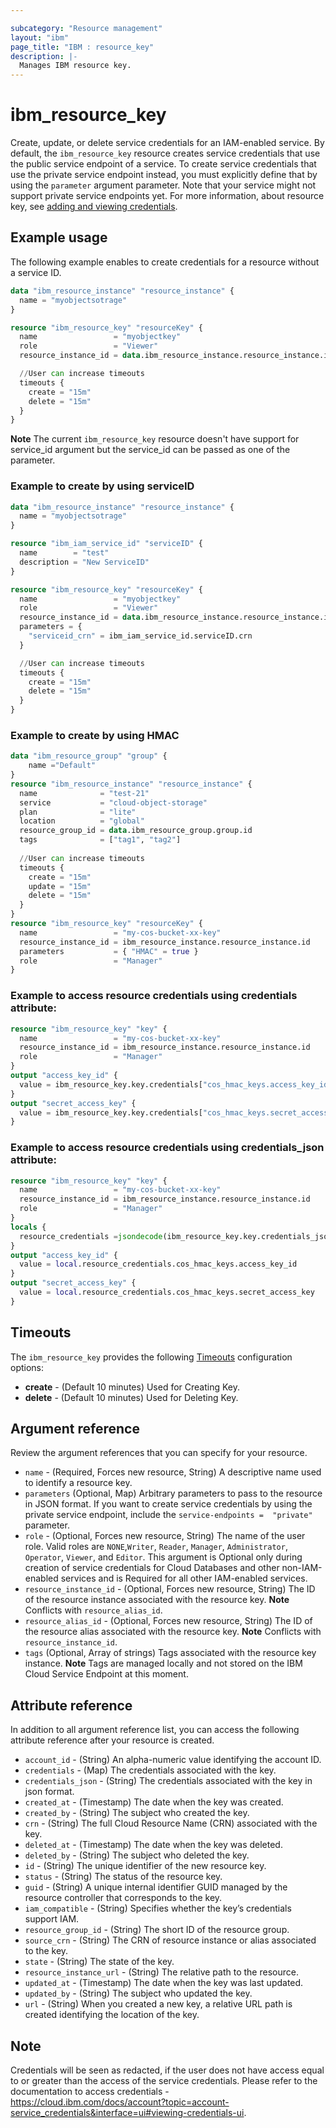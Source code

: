 ```yaml
---

subcategory: "Resource management"
layout: "ibm"
page_title: "IBM : resource_key"
description: |-
  Manages IBM resource key.
---
```


# ibm_resource_key
Create, update, or delete service credentials for an IAM-enabled service. By default, the `ibm_resource_key` resource creates service credentials that use the public service endpoint of a service. To create service credentials that use the private service endpoint instead, you must explicitly define that by using the `parameter` argument parameter. Note that your service might not support private service endpoints yet. For more information, about resource key, see [adding and viewing credentials](https://cloud.ibm.com/docs/account?topic=account-service_credentials).

## Example usage
The following example enables to create credentials for a resource without a service ID.

```terraform
data "ibm_resource_instance" "resource_instance" {
  name = "myobjectsotrage"
}

resource "ibm_resource_key" "resourceKey" {
  name                 = "myobjectkey"
  role                 = "Viewer"
  resource_instance_id = data.ibm_resource_instance.resource_instance.id

  //User can increase timeouts
  timeouts {
    create = "15m"
    delete = "15m"
  }
}
```

**Note** The current `ibm_resource_key` resource doesn't have support for service_id argument but the service_id can be passed as one of the parameter.

### Example to create by using serviceID 

```terraform
data "ibm_resource_instance" "resource_instance" {
  name = "myobjectsotrage"
}

resource "ibm_iam_service_id" "serviceID" {
  name        = "test"
  description = "New ServiceID"
}

resource "ibm_resource_key" "resourceKey" {
  name                 = "myobjectkey"
  role                 = "Viewer"
  resource_instance_id = data.ibm_resource_instance.resource_instance.id
  parameters = {
    "serviceid_crn" = ibm_iam_service_id.serviceID.crn
  }

  //User can increase timeouts
  timeouts {
    create = "15m"
    delete = "15m"
  }
}
```
### Example to create by using HMAC 

```terraform
data "ibm_resource_group" "group" {
    name ="Default"
}
resource "ibm_resource_instance" "resource_instance" {
  name              = "test-21"
  service           = "cloud-object-storage"
  plan              = "lite"
  location          = "global"
  resource_group_id = data.ibm_resource_group.group.id
  tags              = ["tag1", "tag2"]
  
  //User can increase timeouts
  timeouts {
    create = "15m"
    update = "15m"
    delete = "15m"
  }
}
resource "ibm_resource_key" "resourceKey" {
  name                 = "my-cos-bucket-xx-key"
  resource_instance_id = ibm_resource_instance.resource_instance.id
  parameters           = { "HMAC" = true }
  role                 = "Manager"
}

```
### Example to access resource credentials using credentials attribute:

```terraform
resource "ibm_resource_key" "key" {
  name                 = "my-cos-bucket-xx-key"
  resource_instance_id = ibm_resource_instance.resource_instance.id
  role                 = "Manager"
}
output "access_key_id" {
  value = ibm_resource_key.key.credentials["cos_hmac_keys.access_key_id"]
}
output "secret_access_key" {
  value = ibm_resource_key.key.credentials["cos_hmac_keys.secret_access_key"]
}
```

### Example to access resource credentials using credentials_json attribute:

```terraform
resource "ibm_resource_key" "key" {
  name                 = "my-cos-bucket-xx-key"
  resource_instance_id = ibm_resource_instance.resource_instance.id
  role                 = "Manager"
}
locals {
  resource_credentials =jsondecode(ibm_resource_key.key.credentials_json)
}
output "access_key_id" {
  value = local.resource_credentials.cos_hmac_keys.access_key_id
}
output "secret_access_key" {
  value = local.resource_credentials.cos_hmac_keys.secret_access_key
}
```

## Timeouts

The `ibm_resource_key` provides the following [Timeouts](https://www.terraform.io/docs/language/resources/syntax.html) configuration options:

- **create** - (Default 10 minutes) Used for Creating Key.
- **delete** - (Default 10 minutes) Used for Deleting Key.


## Argument reference
Review the argument references that you can specify for your resource. 

- `name` - (Required, Forces new resource, String)  A descriptive name used to identify a resource key.
- `parameters` (Optional, Map) Arbitrary parameters to pass to the resource in JSON format. If you want to create service credentials by using the private service endpoint, include the `service-endpoints =  "private"` parameter.
- `role` - (Optional, Forces new resource, String) The name of the user role. Valid roles are `NONE`,`Writer`, `Reader`, `Manager`, `Administrator`, `Operator`, `Viewer`, and `Editor`. This argument is Optional only during creation of service credentials for Cloud Databases and other non-IAM-enabled services and is Required for all other IAM-enabled services.
- `resource_instance_id` - (Optional, Forces new resource, String) The ID of the resource instance associated with the resource key. **Note** Conflicts with `resource_alias_id`.
- `resource_alias_id` - (Optional, Forces new resource, String) The ID of the resource alias associated with the resource key. **Note** Conflicts with `resource_instance_id`.
- `tags` (Optional, Array of strings) Tags associated with the resource key instance. **Note** Tags are managed locally and not stored on the IBM Cloud Service Endpoint at this moment.


## Attribute reference
In addition to all argument reference list, you can access the following attribute reference after your resource is created.

- `account_id` - (String) An alpha-numeric value identifying the account ID.
- `credentials` - (Map) The credentials associated with the key.
- `credentials_json` - (String) The credentials associated with the key in json format.
- `created_at` - (Timestamp) The date when the key was created.
- `created_by` - (String) The subject who created the key.
- `crn` - (String) The full Cloud Resource Name (CRN) associated with the key.
- `deleted_at` - (Timestamp) The date when the key was deleted.
- `deleted_by` - (String) The subject who deleted the key.
- `id` - (String) The unique identifier of the new resource key.
- `status` - (String) The status of the resource key.
- `guid` - (String) A unique internal identifier GUID managed by the resource controller that corresponds to the key.
- `iam_compatible` - (String) Specifies whether the key’s credentials support IAM.
- `resource_group_id` - (String) The short ID of the resource group.
- `source_crn` - (String) The CRN of resource instance or alias associated to the key.
- `state` - (String) The state of the key.
- `resource_instance_url` - (String) The relative path to the resource.
- `updated_at` - (Timestamp) The date when the key was last updated.
- `updated_by` - (String) The subject who updated the key.
- `url` - (String) When you created a new key, a relative URL path is created identifying the location of the key.

## Note
Credentials will be seen as redacted, if the user does not have access equal to or greater than the access of the service credentials. Please refer to the documentation to access credentials - https://cloud.ibm.com/docs/account?topic=account-service_credentials&interface=ui#viewing-credentials-ui.
